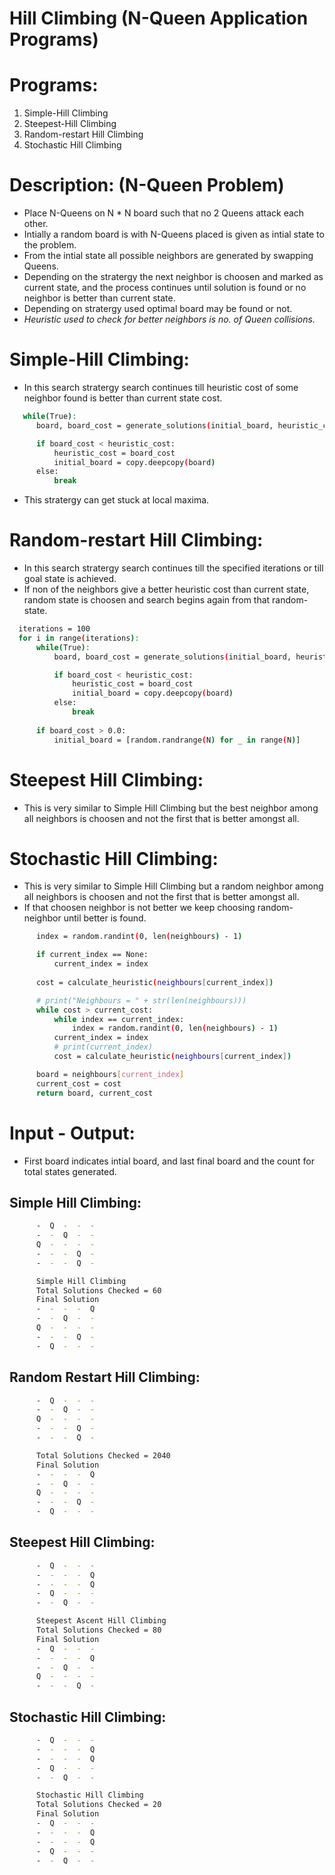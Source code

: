# Hill Climbing (N-Queen Application Programs)

# Programs:
1) Simple-Hill Climbing
2) Steepest-Hill Climbing
3) Random-restart Hill Climbing
4) Stochastic Hill Climbing

# Description: (N-Queen Problem)
  * Place N-Queens on N * N board such that no 2 Queens attack each other.
  * Intially a random board is with N-Queens placed is given as intial state to the problem.
  * From the intial state all possible neighbors are generated by swapping Queens.
  * Depending on the stratergy the next neighbor is choosen and marked as current state, and the process continues until solution is found or no neighbor is better than current state.
  * Depending on stratergy used optimal board may be found or not.
  * <i> Heuristic used to check for better neighbors is no. of Queen collisions. </i>

# Simple-Hill Climbing:
  * In this search stratergy search continues till heuristic cost of some neighbor found is better than current state cost.
  ```bash
     while(True):
        board, board_cost = generate_solutions(initial_board, heuristic_cost)

        if board_cost < heuristic_cost:
            heuristic_cost = board_cost
            initial_board = copy.deepcopy(board)
        else:
            break
  ```
  * This stratergy can get stuck at local maxima.

# Random-restart Hill Climbing:
  * In this search stratergy search continues till the specified iterations or till goal state is achieved.
  * If non of the neighbors give a better heuristic cost than current state, random state is choosen and search begins again from that random-state.
  ```bash
    iterations = 100
    for i in range(iterations):
        while(True):
            board, board_cost = generate_solutions(initial_board, heuristic_cost)

            if board_cost < heuristic_cost:
                heuristic_cost = board_cost
                initial_board = copy.deepcopy(board)
            else:
                break
        
        if board_cost > 0.0:
            initial_board = [random.randrange(N) for _ in range(N)]
  ```

# Steepest Hill Climbing:
  * This is very similar to Simple Hill Climbing but the best neighbor among all neighbors is choosen and not the first that is better amongst all.

# Stochastic Hill Climbing:
  * This is very similar to Simple Hill Climbing but a random neighbor among all neighbors is choosen and not the first that is better amongst all. 
  * If that choosen neighbor is not better we keep choosing random-neighbor until better is found.
  ```bash
        index = random.randint(0, len(neighbours) - 1)

        if current_index == None:
            current_index = index
        
        cost = calculate_heuristic(neighbours[current_index])

        # print("Neighbours = " + str(len(neighbours)))
        while cost > current_cost:
            while index == current_index:
                index = random.randint(0, len(neighbours) - 1)
            current_index = index
            # print(current_index)
            cost = calculate_heuristic(neighbours[current_index]) 

        board = neighbours[current_index]
        current_cost = cost
        return board, current_cost
  ```

# Input - Output:
  * First board indicates intial board, and last final board and the count for total states generated.
  ## Simple Hill Climbing:
  ```bash
        -  Q  -  -  - 
        -  -  Q  -  - 
        Q  -  -  -  - 
        -  -  -  Q  - 
        -  -  -  Q  - 

        Simple Hill Climbing
        Total Solutions Checked = 60
        Final Solution
        -  -  -  -  Q 
        -  -  Q  -  - 
        Q  -  -  -  - 
        -  -  -  Q  - 
        -  Q  -  -  -
  ```

  ## Random Restart Hill Climbing:
  ```bash
        -  Q  -  -  - 
        -  -  Q  -  - 
        Q  -  -  -  - 
        -  -  -  Q  - 
        -  -  -  Q  - 

        Total Solutions Checked = 2040
        Final Solution
        -  -  -  -  Q 
        -  -  Q  -  - 
        Q  -  -  -  - 
        -  -  -  Q  - 
        -  Q  -  -  - 
  ```
  ## Steepest Hill Climbing:
  ```bash
        -  Q  -  -  - 
        -  -  -  -  Q 
        -  -  -  -  Q 
        -  Q  -  -  - 
        -  -  Q  -  - 

        Steepest Ascent Hill Climbing
        Total Solutions Checked = 80
        Final Solution
        -  Q  -  -  - 
        -  -  -  -  Q 
        -  -  Q  -  - 
        Q  -  -  -  - 
        -  -  -  Q  - 
  ```
  ## Stochastic Hill Climbing:
  ```bash
        -  Q  -  -  - 
        -  -  -  -  Q 
        -  -  -  -  Q 
        -  Q  -  -  - 
        -  -  Q  -  - 

        Stochastic Hill Climbing
        Total Solutions Checked = 20
        Final Solution
        -  Q  -  -  - 
        -  -  -  -  Q 
        -  -  -  -  Q 
        -  Q  -  -  - 
        -  -  Q  -  - 
  ```
